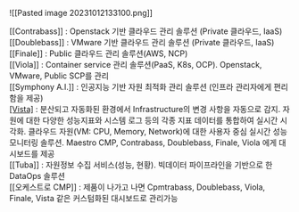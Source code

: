 ![[Pasted image 20231012133100.png]]

[[Contrabass]] : Openstack 기반 클라우드 관리 솔루션 (Private 클라우드, IaaS)  
[[Doublebass]] : VMware 기반 클라우드 관리 솔루션 (Private 클라우드, IaaS)  
[[Finale]] : Public 클라우드 관리 솔루션(AWS, NCP)  
[[Viola]] : Container service 관리 솔루션(PaaS, K8s, OCP). Openstack, VMware, Public SCP를 관리  
[[Symphony A.I.]] : 인공지능 기반 자원 최적화 관리 솔루션 (인프라 관리자에게 편리함을 제공)  
[[Vista]](개발6팀) : 분산되고 자동화된 환경에서 Infrastructure의 변경 사항을 자동으로 감지. 자원에 대한 다양한 성능지표와 시스템 로그 등의 각종 지표 데이터를 통합하여 실시간 시각화. 클라우드 자원(VM: CPU, Memory, Network)에 대한 사용자 중심 실시간 성능 모니터링 솔루션. Maestro CMP, Contrabass, Doublebass, Finale, Viola 에게 대시보드를 제공  
[[Tuba]] : 자원정보 수집 서비스(성능, 현황<Meta>). 빅데이터 파이프라인을 기반으로 한 DataOps 솔루션  
[[오케스트로 CMP]] : 제품이 나가고 나면 Cpmtrabass, Doublebass, Viola, Finale, Vista 같은 커스텀화된 대시보드로 관리가능